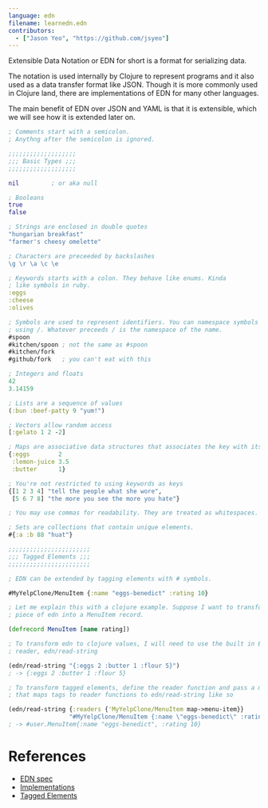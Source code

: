 ```yaml
---
language: edn
filename: learnedn.edn
contributors:
  - ["Jason Yeo", "https://github.com/jsyeo"]
---
```


Extensible Data Notation or EDN for short is a format for serializing data.

The notation is used internally by Clojure to represent programs and it also
used as a data transfer format like JSON. Though it is more commonly used in
Clojure land, there are implementations of EDN for many other languages.

The main benefit of EDN over JSON and YAML is that it is extensible, which we
will see how it is extended later on.

```Clojure
; Comments start with a semicolon.
; Anythng after the semicolon is ignored.

;;;;;;;;;;;;;;;;;;;
;;; Basic Types ;;;
;;;;;;;;;;;;;;;;;;;

nil         ; or aka null

; Booleans
true
false

; Strings are enclosed in double quotes
"hungarian breakfast"
"farmer's cheesy omelette"

; Characters are preceeded by backslashes
\g \r \a \c \e

; Keywords starts with a colon. They behave like enums. Kinda
; like symbols in ruby.
:eggs
:cheese
:olives

; Symbols are used to represent identifiers. You can namespace symbols by
; using /. Whatever preceeds / is the namespace of the name.
#spoon
#kitchen/spoon ; not the same as #spoon
#kitchen/fork
#github/fork   ; you can't eat with this

; Integers and floats
42
3.14159

; Lists are a sequence of values
(:bun :beef-patty 9 "yum!")

; Vectors allow random access
[:gelato 1 2 -2]

; Maps are associative data structures that associates the key with its value
{:eggs        2
 :lemon-juice 3.5
 :butter      1}

; You're not restricted to using keywords as keys
{[1 2 3 4] "tell the people what she wore",
 [5 6 7 8] "the more you see the more you hate"}

; You may use commas for readability. They are treated as whitespaces.

; Sets are collections that contain unique elements.
#{:a :b 88 "huat"}

;;;;;;;;;;;;;;;;;;;;;;;
;;; Tagged Elements ;;;
;;;;;;;;;;;;;;;;;;;;;;;

; EDN can be extended by tagging elements with # symbols.

#MyYelpClone/MenuItem {:name "eggs-benedict" :rating 10}

; Let me explain this with a clojure example. Suppose I want to transform that
; piece of edn into a MenuItem record.

(defrecord MenuItem [name rating])

; To transform edn to clojure values, I will need to use the built in EDN
; reader, edn/read-string

(edn/read-string "{:eggs 2 :butter 1 :flour 5}")
; -> {:eggs 2 :butter 1 :flour 5}

; To transform tagged elements, define the reader function and pass a map
; that maps tags to reader functions to edn/read-string like so

(edn/read-string {:readers {'MyYelpClone/MenuItem map->menu-item}}
                 "#MyYelpClone/MenuItem {:name \"eggs-benedict\" :rating 10}")
; -> #user.MenuItem{:name "eggs-benedict", :rating 10}

```

# References

- [EDN spec](https://github.com/edn-format/edn)
- [Implementations](https://github.com/edn-format/edn/wiki/Implementations)
- [Tagged Elements](http://www.compoundtheory.com/clojure-edn-walkthrough/)
